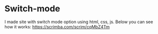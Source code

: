 # Switch-mode
I made site with switch mode option using html, css, js.
Below you can see how it works:
https://scrimba.com/scrim/cqMbZ4Tm
